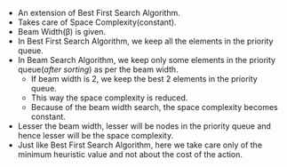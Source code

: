 - An extension of Best First Search Algorithm.
- Takes care of Space Complexity(constant).
- Beam Width(β) is given.
- In Best First Search Algorithm, we keep all the elements in the priority queue.
- In Beam Search Algorithm, we keep only some elements in the priority queue(*after sorting*) as per the beam width.
    * If beam width is 2, we keep the best 2 elements in the priority queue.
    * This way the space complexity is reduced.
    * Because of the beam width search, the space complexity becomes constant.
- Lesser the beam width, lesser will be nodes in the priority queue and hence lesser will be the space complexity.
- Just like Best First Search Algorithm, here we take care only of the minimum heuristic value and not about the cost of the action.
